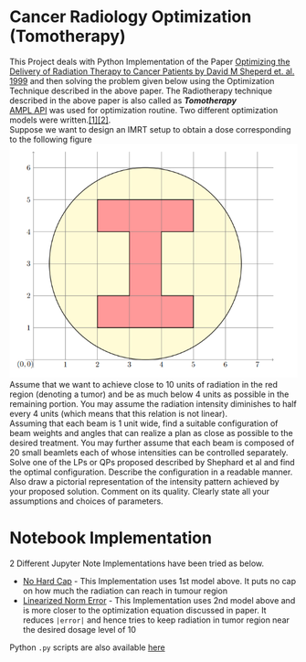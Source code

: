 # Cancer Radiology Optimization (Tomotherapy)

This Project deals with Python Implementation of the Paper [Optimizing the Delivery of Radiation Therapy to Cancer Patients by David M Sheperd et. al. 1999](https://doi.org/10.1137/S0036144598342032) and then solving the problem given below using the Optimization Technique described in the above paper.
The Radiotherapy technique described in the above paper is also called as ***Tomotherapy***  
[AMPL API](https://github.com/ampl/amplpy) was used for optimization routine. Two different optimization models were written.[[1]](https://github.com/dumbPy/radiology_optimization/blob/master/models/model.mod)[[2]](https://github.com/dumbPy/radiology_optimization/blob/master/models/model_linear_norm.mod).  
Suppose we want to design an IMRT setup to obtain a dose corresponding to the following figure  
![Image](./images/tumor.png)  
Assume that we want to achieve close to 10 units of radiation in the red region (denoting a tumor) and be as much below 4 units as possible in the remaining portion. You may assume the radiation intensity diminishes to half every 4 units (which means that this relation is not linear).  
Assuming that each beam is 1 unit wide, find a suitable configuration of beam weights and angles that can realize a plan as close as possible to the desired treatment. You may further assume that each beam is composed of 20 small beamlets each of whose intensities can be controlled separately.  
Solve one of the LPs or QPs proposed described by Shephard et al and find the optimal configuration. Describe the configuration in a readable manner. Also draw a pictorial representation of the intensity pattern achieved by your proposed solution. Comment on its quality. Clearly state all your assumptions and choices of parameters.  
# Notebook Implementation
2 Different Jupyter Note Implementations have been tried as below.

* [No Hard Cap](https://github.com/dumbPy/radiology_optimization/blob/master/tomotherapy_no_hard_cap.ipynb) - This Implementation uses 1st model above. It puts no cap on how much the radiation can reach in tumour region  
* [Linearized Norm Error](https://github.com/dumbPy/radiology_optimization/blob/master/tomotherapy_with_linearized_norm_error.ipynb) - This Implementation uses 2nd model above and is more closer to the optimization equation discussed in paper. It reduces `|error|` and hence tries to keep radiation in tumor region near the desired dosage level of 10

Python `.py` scripts are also available [here](https://github.com/dumbPy/radiology_optimization/tree/master/python%20scripts)

